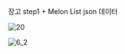 장고 step1  + Melon List json 데이터 


![20](https://github.com/user-attachments/assets/bfa5c2a9-fae9-42a7-af0d-47ace3af9c6e)

![6_2](https://github.com/user-attachments/assets/276333c7-448b-4cdc-9a60-e50590f3459d)
